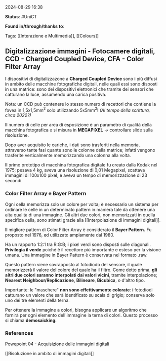 2024-08-29 16:38

<b>Status</b>: #UniCT

<b>Found in/through/thanks to</b>: 

Tags: [[Interazione e Multimedia]], [[Colours]]

## Digitalizzazione immagini - Fotocamere digitali, CCD - Charged Coupled Device, CFA - Color Filter Array

I dispositivi di digitalizzazone a **Charged Coupled Device** sono i più diffusi in ambito delle macchine fotografiche digitali, nelle quali essi sono disposti in una matrice: sono dei dispositivi elettronici che tramite dei sensori che catturano la luce, assumendo una carica positiva. 

Nota: un CCD può contenere lo stesso numero di recettori che contiene la fovea in 1,5x1,5mm$^2$ solo utilizzando 5x5mm$^2$! *(Al tempo della scrittura, circa 2022?)*

Il numero di celle per area di esposizione è un parametro di qualità della macchina fotografica e si misura in **MEGAPIXEL** -> controllare slide sulla risoluzione. 

Dopo aver acquisito le cariche, i dati sono trasferiti nella memoria, attraverso tante fasi quante sono le colonne della matrice; infatti vengono trasferite verticalmente memorizzando una colonna alla volta. 

Il primo prototipo di macchina fotografica digitale fu creato dalla Kodak nel 1975; pesava 4 kg, aveva una risoluzione di 0,01 Megapixel, scattava immagini di 100x100 pixel, e aveva un tempo di memorizzazione di 23 secondi. 

### Color Filter Array e Bayer Pattern

Ogni cella memorizza solo un colore per volta; è necessario un sistema per ordinare le celle in un determinato pattern in maniera tale da ottenere una alta qualità di una immagine. Gli altri due colori, non memorizzati in quella specifica cella, sono stimati grazie alla [[Interpolazione di immagini digitali]].

Il migliore pattern di Color Filter Array è considerato il **Bayer Pattern.** Fu proposto nel 1976, ed utilizzato ampiamente dal 1980. 

Ha un rapporto 1:2:1 tra R:G:B; i pixel verdi sono disposti sulle diagonali. **Privilegia il verde** poiché è il recettore più importante e esteso per la visione umana. Una immagine in Bayer Pattern è conservata nel formato .raw. 

Questo pattern viene sovrapposto al fotodiodo del sensore, il quale memorizzerà il valore del colore del quale ha il filtro. Come detto prima, **gli altri due colori saranno interpolati dai valori vicini**, tramite interpolazione; **Nearest Neighbour/Replicazione**, **Bilineare**, **Bicubica**, o d'altro tipo. 

Importante: le "maschere" **non sono effettivamente colorate**: i fotodiodi catturano un valore che sarà identificato su scala di grigio; conserva solo uno dei tre elementi della terna. 

Per ottenere la immagine a colori, bisogna applicare un algoritmo che fornirà per ogni elemento dell'immagine la terna di colori. Questo processo si chiama **demosaicking**. 
### References

Powepoint 04 - Acquisizione delle immagini digitali

[[Risoluzione in ambito di immagini digitali]]